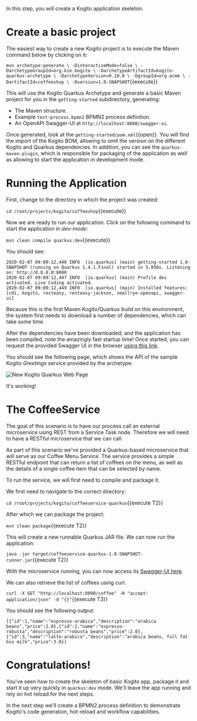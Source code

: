 In this step, you will create a Kogito application skeleton.


# Create a basic project

The easiest way to create a new Kogito project is to execute the Maven command below by clicking on it:

`mvn archetype:generate \
  -DinteractiveMode=false \
  -DarchetypeGroupId=org.kie.kogito \
  -DarchetypeArtifactId=kogito-quarkus-archetype \
  -DarchetypeVersion=0.10.0 \
  -DgroupId=org.acme \
  -DartifactId=coffeeshop \
  -Dversion=1.0-SNAPSHOT`{{execute}}

This will use the Kogito Quarkus Archetype and generate a basic Maven project for you in the `getting-started` subdirectory, generating:

* The Maven structure.
* Example `test-process.bpmn2` BPMN2 process definition.
* An OpenAPI Swagger-UI at `http://localhost:8080/swagger-ui`.

Once generated, look at the `getting-started/pom.xml`{{open}}. You will find the import of the Kogito BOM, allowing to omit the version on the different Kogito and Quarkus dependencies. In addition, you can see the `quarkus-maven-plugin`, which is responsible for packaging of the application as well as allowing to start the application in development mode.

# Running the Application

First, change to the directory in which the project was created:

`cd /root/projects/kogito/coffeeshop`{{execute}}

Now we are ready to run our application. Click on the following command to start the application in _dev-mode_:

`mvn clean compile quarkus:dev`{{execute}}

You should see:

```console
2020-02-07 09:09:12,440 INFO  [io.quarkus] (main) getting-started 1.0-SNAPSHOT (running on Quarkus 1.4.1.Final) started in 5.850s. Listening on: http://0.0.0.0:8080
2020-02-07 09:09:12,447 INFO  [io.quarkus] (main) Profile dev activated. Live Coding activated.
2020-02-07 09:09:12,449 INFO  [io.quarkus] (main) Installed features: [cdi, kogito, resteasy, resteasy-jackson, smallrye-openapi, swagger-ui]
```

Because this is the first Maven Kogito/Quarkus build on this environment, the system first needs to download a number of dependencies, which can take some time.

After the dependencies have been downloaded, and the application has been compiled, note the amazingly fast startup time! Once started, you can request the provided Swagger UI in the browser [using this link](https://[[CLIENT_SUBDOMAIN]]-8080-[[KATACODA_HOST]].environments.katacoda.com/swagger-ui).

You should see the following page, which shows the API of the sample Kogito _Greetings_ service provided by the archetype:

![New Kogito Quarkus Web Page](/openshift/assets/middleware/middleware-kogito/new-kogito-quarkus-swagger-ui.png)

It's working!

# The CoffeeService

The goal of this scenario is to have our process call an external microservice using REST from a Service Task node. Therefore we will need to have a RESTful microservice that we can call.

As part of this scenario we've provided a Quarkus-based microservice that will serve as our Coffee Menu Service. The service provides a simple RESTful endpoint that can return a list of coffees on the menu, as well as the details of a single coffee item that can be selected by name.

To run the service, we will first need to compile and package it.

We first need to navigate to the correct directory:

`cd /root/projects/kogito/coffeeservice-quarkus`{{execute T2}}

After which we can package the project:

`mvn clean package`{{execute T2}}

This will create a new runnable Quarkus JAR file. We can now run the application:

`java -jar target/coffeeservice-quarkus-1.0-SNAPSHOT-runner.jar`{{execute T2}}

With the microservice running, you can now access its [Swagger-UI here](https://[[CLIENT_SUBDOMAIN]]-8090-[[KATACODA_HOST]].environments.katacoda.com/swagger-ui).

We can also retrieve the list of coffees using curl.

`curl -X GET "http://localhost:8090/coffee" -H "accept: application/json" -d "{}"`{{execute T3}}

You should see the following output:

```console
[{"id":1,"name":"espresso-arabica","description":"arabica beans","price":2.0},{"id":2,"name":"espresso-robusta","description":"robusta beans","price":2.0},{"id":3,"name":"latte-arabica","description":"arabica beans, full fat bio milk","price":3.0}]
```

# Congratulations!

You've seen how to create the skeleton of basic Kogito app, package it and start it up very quickly in `quarkus:dev` mode. We'll leave the app running and rely on hot reload for the next steps.

In the next step we'll create a BPMN2 process definition to demonstrate Kogito's code generation, hot-reload and workflow capabilities.
